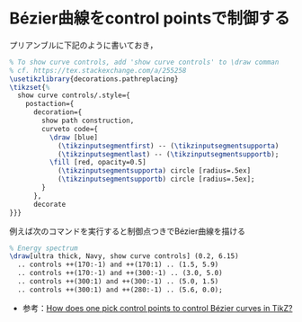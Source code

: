 # Bézier曲線をcontrol pointsで制御する

プリアンブルに下記のように書いておき，

```latex
% To show curve controls, add 'show curve controls' to \draw comman
% cf. https://tex.stackexchange.com/a/255258
\usetikzlibrary{decorations.pathreplacing}
\tikzset{%
  show curve controls/.style={
    postaction={
      decoration={
        show path construction,
        curveto code={
          \draw [blue]
            (\tikzinputsegmentfirst) -- (\tikzinputsegmentsupporta)
            (\tikzinputsegmentlast) -- (\tikzinputsegmentsupportb);
          \fill [red, opacity=0.5]
            (\tikzinputsegmentsupporta) circle [radius=.5ex]
            (\tikzinputsegmentsupportb) circle [radius=.5ex];
        }
      },
      decorate
}}}
```

例えば次のコマンドを実行すると制御点つきでBézier曲線を描ける

```latex
% Energy spectrum
\draw[ultra thick, Navy, show curve controls] (0.2, 6.15)
  .. controls ++(170:-1) and ++(170:1) .. (1.5, 5.9)
  .. controls ++(170:-1) and ++(300:-1) .. (3.0, 5.0)
  .. controls ++(300:1) and ++(300:-1) .. (5.0, 1.5)
  .. controls ++(300:1) and ++(280:-1) .. (5.6, 0.0);
```

- 参考：[How does one pick control points to control Bézier curves in TikZ?](https://tex.stackexchange.com/a/255258)
